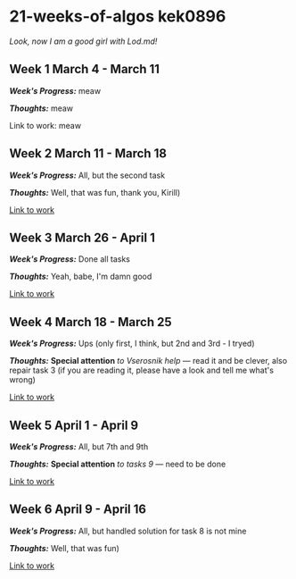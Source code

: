 # 21-weeks-of-algos kek0896

*Look, now I am a good girl with Lod.md!*

## Week 1 March 4 - March 11

***Week's Progress:*** meaw

***Thoughts:*** meaw

Link to work: meaw
  
## Week 2 March 11 - March 18

***Week's Progress:*** All, but the second task

***Thoughts:*** Well, that was fun, thank you, Kirill) 

[Link to work](https://github.com/pskliff/21-weeks-of-algos/tree/master/kek0896/Week-2)  
  
## Week 3 March 26 - April 1

***Week's Progress:*** Done all tasks

***Thoughts:*** Yeah, babe, I'm damn good

[Link to work](https://github.com/pskliff/21-weeks-of-algos/tree/master/kek0896/Week-3)  
  
## Week 4 March 18 - March 25

***Week's Progress:*** Ups (only first, I think, but 2nd and 3rd - I tryed)

***Thoughts:*** **Special attention**  *to Vserosnik help* — read it and be clever, 
also repair task 3 (if you are reading it, please have a look and tell me what's wrong)

[Link to work](https://github.com/pskliff/21-weeks-of-algos/tree/master/kek0896/Week-4)  

## Week 5 April 1 - April 9

***Week's Progress:*** All, but 7th and 9th

***Thoughts:*** **Special attention**  *to tasks 9* — need to be done

[Link to work](https://github.com/pskliff/21-weeks-of-algos/tree/master/kek0896/Week-5)  

## Week 6 April 9 - April 16 

***Week's Progress:*** All, but handled solution for task 8 is not mine
 
***Thoughts:***  Well, that was fun) 

[Link to work](https://github.com/pskliff/21-weeks-of-algos/tree/master/kek0896/Week-6)  

